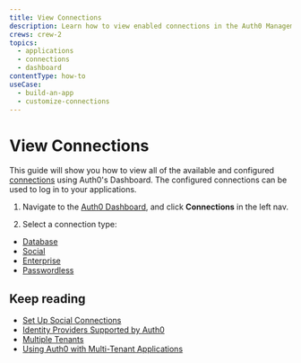 ```yaml
---
title: View Connections
description: Learn how to view enabled connections in the Auth0 Management Dashboard.
crews: crew-2
topics:
  - applications
  - connections
  - dashboard
contentType: how-to
useCase:
  - build-an-app
  - customize-connections
---
```

# View Connections

This guide will show you how to view all of the available and configured [connections](/connections) using Auth0's Dashboard. The configured connections can be used to log in to your applications.

1. Navigate to the [Auth0 Dashboard](${manage_url}/#/), and click **Connections** in the left nav.

2. Select a connection type:

- [Database](${manage_url}/#/connections/database)
- [Social](${manage_url}/#/connections/social)
- [Enterprise](${manage_url}/#/connections/enterprise)
- [Passwordless](${manage_url}/#/connections/passwordless)


## Keep reading

- [Set Up Social Connections](/dashboard/guides/connections/set-up-connections-social)
- [Identity Providers Supported by Auth0](/identityproviders)
- [Multiple Tenants](/applications/concepts/multiple-tenants)
- [Using Auth0 with Multi-Tenant Applications](/design/using-auth0-with-multi-tenant-apps)
